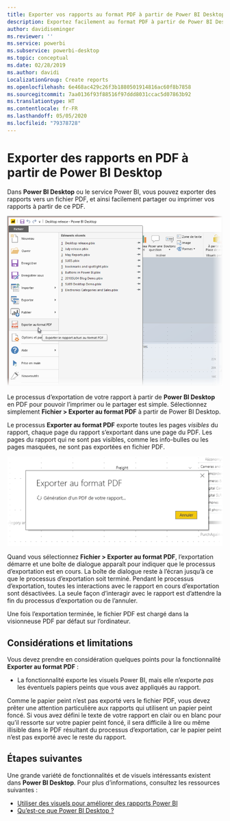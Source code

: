 ```yaml
---
title: Exporter vos rapports au format PDF à partir de Power BI Desktop
description: Exportez facilement au format PDF à partir de Power BI Desktop et imprimez facilement ces rapports PDF
author: davidiseminger
ms.reviewer: ''
ms.service: powerbi
ms.subservice: powerbi-desktop
ms.topic: conceptual
ms.date: 02/28/2019
ms.author: davidi
LocalizationGroup: Create reports
ms.openlocfilehash: 6e468ac429c26f3b1880501914816ac60f8b7858
ms.sourcegitcommit: 7aa0136f93f88516f97ddd8031ccac5d07863b92
ms.translationtype: HT
ms.contentlocale: fr-FR
ms.lasthandoff: 05/05/2020
ms.locfileid: "79378728"
---
```

# <a name="export-reports-to-pdf-from-power-bi-desktop"></a>Exporter des rapports en PDF à partir de Power BI Desktop
Dans **Power BI Desktop** ou le service Power BI, vous pouvez exporter des rapports vers un fichier PDF, et ainsi facilement partager ou imprimer vos rapports à partir de ce PDF.

![Exporter en PDF](media/desktop-export-to-pdf/export-to-pdf_01.png)

Le processus d’exportation de votre rapport à partir de **Power BI Desktop** en PDF pour pouvoir l’imprimer ou le partager est simple. Sélectionnez simplement **Fichier > Exporter au format PDF** à partir de Power BI Desktop.

Le processus **Exporter au format PDF** exporte toutes les pages *visibles* du rapport, chaque page du rapport s’exportant dans une page du PDF. Les pages du rapport qui ne sont pas visibles, comme les info-bulles ou les pages masquées, ne sont pas exportées en fichier PDF. 

![Processus d’exportation en PDF](media/desktop-export-to-pdf/export-to-pdf_02.png)

Quand vous sélectionnez **Fichier > Exporter au format PDF**, l’exportation démarre et une boîte de dialogue apparaît pour indiquer que le processus d’exportation est en cours. La boîte de dialogue reste à l’écran jusqu’à ce que le processus d’exportation soit terminé. Pendant le processus d’exportation, toutes les interactions avec le rapport en cours d’exportation sont désactivées. La seule façon d’interagir avec le rapport est d’attendre la fin du processus d’exportation ou de l’annuler. 

Une fois l’exportation terminée, le fichier PDF est chargé dans la visionneuse PDF par défaut sur l’ordinateur. 

## <a name="considerations-and-limitations"></a>Considérations et limitations
Vous devez prendre en considération quelques points pour la fonctionnalité **Exporter au format PDF** :

* La fonctionnalité exporte les visuels Power BI, mais elle n’exporte *pas* les éventuels papiers peints que vous avez appliqués au rapport.

Comme le papier peint n’est pas exporté vers le fichier PDF, vous devez prêter une attention particulière aux rapports qui utilisent un papier peint foncé. Si vous avez défini le texte de votre rapport en clair ou en blanc pour qu’il ressorte sur votre papier peint foncé, il sera difficile à lire ou même illisible dans le PDF résultant du processus d’exportation, car le papier peint n’est pas exporté avec le reste du rapport. 



## <a name="next-steps"></a>Étapes suivantes
Une grande variété de fonctionnalités et de visuels intéressants existent dans **Power BI Desktop**. Pour plus d’informations, consultez les ressources suivantes :

* [Utiliser des visuels pour améliorer des rapports Power BI](desktop-visual-elements-for-reports.md)
* [Qu’est-ce que Power BI Desktop ?](desktop-what-is-desktop.md)


